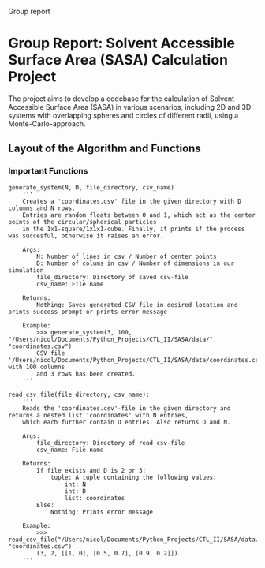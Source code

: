 Group report 

# Group Report: Solvent Accessible Surface Area (SASA) Calculation Project

The project aims to develop a codebase for the calculation of Solvent Accessible Surface Area (SASA) in various scenarios, including 2D and 3D systems with overlapping spheres and circles of different radii, using a Monte-Carlo-approach.

## Layout of the Algorithm and Functions
### Important Functions

    generate_system(N, D, file_directory, csv_name)
        '''
        Creates a 'coordinates.csv' file in the given directory with D columns and N rows. 
        Entries are random floats between 0 and 1, which act as the center points of the circular/spherical particles
        in the 1x1-square/1x1x1-cube. Finally, it prints if the process was succesful, otherwise it raises an error.

        Args:
            N: Number of lines in csv / Number of center points
            D: Number of colums in csv / Number of dimensions in our simulation
            file_directory: Directory of saved csv-file
            csv_name: File name
        
        Returns:
            Nothing: Saves generated CSV file in desired location and prints success prompt or prints error message
        
        Example:
            >>> generate_system(3, 100, "/Users/nicol/Documents/Python_Projects/CTL_II/SASA/data/", "coordinates.csv")
            CSV file '/Users/nicol/Documents/Python_Projects/CTL_II/SASA/data/coordinates.csv' with 100 columns 
            and 3 rows has been created.
        '''

    read_csv_file(file_directory, csv_name):
        '''
        Reads the 'coordinates.csv'-file in the given directory and returns a nested list 'coordinates' with N entries, 
        which each further contain D entries. Also returns D and N.

        Args: 
            file_directory: Directory of read csv-file
            csv_name: File name

        Returns:
            If file exists and D is 2 or 3:
                tuple: A tuple containing the following values:
                    int: N
                    int: D
                    list: coordinates
            Else:
                Nothing: Prints error message

        Example:
            >>> read_csv_file("/Users/nicol/Documents/Python_Projects/CTL_II/SASA/data/", "coordinates.csv")
            (3, 2, [[1, 0], [0.5, 0.7], [0.9, 0.2]])
        '''
